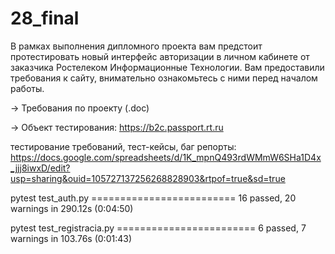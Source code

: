 # 28_final

В рамках выполнения дипломного проекта вам предстоит протестировать новый интерфейс авторизации в личном кабинете от заказчика Ростелеком Информационные Технологии. Вам предоставили требования к сайту, внимательно ознакомьтесь с ними перед началом работы. 

→ Требования по проекту (.doc)

→ Объект тестирования: https://b2c.passport.rt.ru

тестирование требований, тест-кейсы, баг репорты:
https://docs.google.com/spreadsheets/d/1K_mpnQ493rdWMmW6SHa1D4x_jjj8iwxD/edit?usp=sharing&ouid=105727137256268828903&rtpof=true&sd=true


pytest test_auth.py
========================= 16 passed, 20 warnings in 290.12s (0:04:50) 


pytest test_registracia.py
======================== 6 passed, 7 warnings in 103.76s (0:01:43) 



